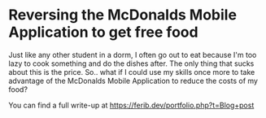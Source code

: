 # Reversing the McDonalds Mobile Application to get free food
Just like any other student in a dorm, I often go out to eat because I'm too lazy to cook something and do the dishes after. The only thing that sucks about this is the price. So.. what if I could use my skills once more to take advantage of the McDonalds Mobile Application to reduce the costs of my food?

You can find a full write-up at https://ferib.dev/portfolio.php?t=Blog+post